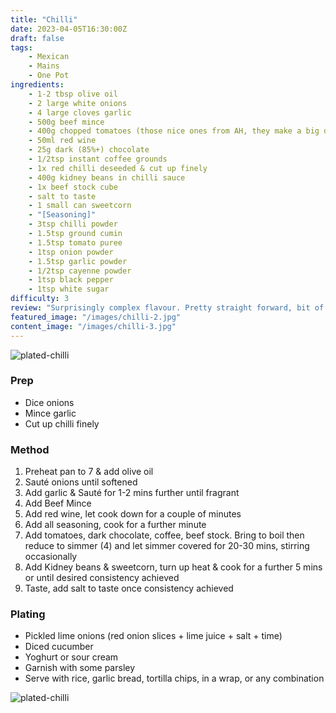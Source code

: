 ```yaml
---
title: "Chilli"
date: 2023-04-05T16:30:00Z
draft: false
tags:
    - Mexican
    - Mains
    - One Pot
ingredients: 
    - 1-2 tbsp olive oil
    - 2 large white onions
    - 4 large cloves garlic
    - 500g beef mince
    - 400g chopped tomatoes (those nice ones from AH, they make a big difference)
    - 50ml red wine
    - 25g dark (85%+) chocolate
    - 1/2tsp instant coffee grounds
    - 1x red chilli deseeded & cut up finely
    - 400g kidney beans in chilli sauce
    - 1x beef stock cube
    - salt to taste
    - 1 small can sweetcorn
    - "[Seasoning]"
    - 3tsp chilli powder
    - 1.5tsp ground cumin
    - 1.5tsp tomato puree
    - 1tsp onion powder
    - 1.5tsp garlic powder
    - 1/2tsp cayenne powder
    - 1tsp black pepper
    - 1tsp white sugar
difficulty: 3
review: "Surprisingly complex flavour. Pretty straight forward, bit of prep to start with then throw everything in a pot and wait. Flavour quite rich and deep, could maybe use worcestershire sauce to "
featured_image: "/images/chilli-2.jpg"
content_image: "/images/chilli-3.jpg"
---
```


![plated-chilli](/images/chilli-2.jpg)

### Prep
- Dice onions
- Mince garlic
- Cut up chilli finely

### Method

1. Preheat pan to 7 & add olive oil
1. Sauté onions until softened
1. Add garlic & Sauté for 1-2 mins further until fragrant
1. Add Beef Mince
1. Add red wine, let cook down for a couple of minutes
1. Add all seasoning, cook for a further minute
1. Add tomatoes, dark chocolate, coffee, beef stock. Bring to boil then reduce to simmer (4) and let simmer covered for 20-30 mins, stirring occasionally
1. Add Kidney beans & sweetcorn, turn up heat & cook for a further 5 mins or until desired consistency achieved
1. Taste, add salt to taste once consistency achieved

### Plating
- Pickled lime onions (red onion slices + lime juice + salt + time)
- Diced cucumber
- Yoghurt or sour cream
- Garnish with some parsley
- Serve with rice, garlic bread, tortilla chips, in a wrap, or any combination

![plated-chilli](/images/chilli-1.jpg)